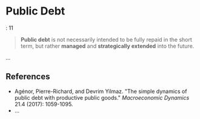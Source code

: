 # Public Debt

: 11

> **Public debt** is not necessarily intended to be fully repaid in the short term, but rather **managed** and **strategically extended** into the future.
> 

…

## References

- Agénor, Pierre-Richard, and Devrim Yilmaz. "The simple dynamics of public debt with productive public goods." *Macroeconomic Dynamics* 21.4 (2017): 1059-1095.
- …
